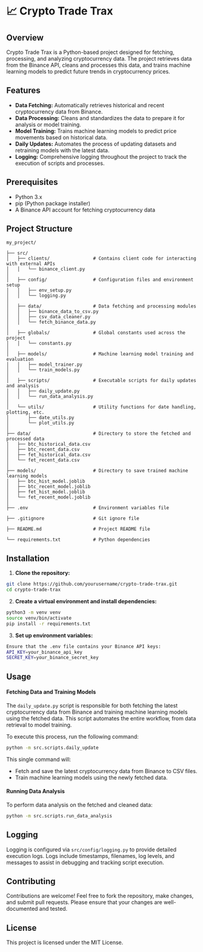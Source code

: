 # 📈 Crypto Trade Trax

## Overview

Crypto Trade Trax is a Python-based project designed for fetching, processing, and analyzing cryptocurrency data. The project retrieves data from the Binance API, cleans and processes this data, and trains machine learning models to predict future trends in cryptocurrency prices.

## Features

- **Data Fetching:** Automatically retrieves historical and recent cryptocurrency data from Binance.
- **Data Processing:** Cleans and standardizes the data to prepare it for analysis or model training.
- **Model Training:** Trains machine learning models to predict price movements based on historical data.
- **Daily Updates:** Automates the process of updating datasets and retraining models with the latest data.
- **Logging:** Comprehensive logging throughout the project to track the execution of scripts and processes.

## Prerequisites

- Python 3.x
- pip (Python package installer)
- A Binance API account for fetching cryptocurrency data

## Project Structure

```
my_project/

├── src/
│   ├── clients/                # Contains client code for interacting with external APIs
│   │   └── binance_client.py
│
│   ├── config/                 # Configuration files and environment setup
│   │   ├── env_setup.py
│   │   └── logging.py
│
│   ├── data/                   # Data fetching and processing modules
│   │   ├── binance_data_to_csv.py
│   │   ├── csv_data_cleaner.py
│   │   └── fetch_binance_data.py
│
│   ├── globals/                # Global constants used across the project
│   │   └── constants.py
│
│   ├── models/                 # Machine learning model training and evaluation
│   │   ├── model_trainer.py
│   │   └── train_models.py
│
│   ├── scripts/                # Executable scripts for daily updates and analysis
│   │   ├── daily_update.py
│   │   └── run_data_analysis.py
│
│   └── utils/                  # Utility functions for date handling, plotting, etc.
│       ├── date_utils.py
│       └── plot_utils.py
│
├── data/                       # Directory to store the fetched and processed data
│   ├── btc_historical_data.csv
│   ├── btc_recent_data.csv
│   ├── fet_historical_data.csv
│   └── fet_recent_data.csv
│
├── models/                     # Directory to save trained machine learning models
│   ├── btc_hist_model.joblib
│   ├── btc_recent_model.joblib
│   ├── fet_hist_model.joblib
│   └── fet_recent_model.joblib
│
├── .env                        # Environment variables file

├── .gitignore                  # Git ignore file

├── README.md                   # Project README file

└── requirements.txt            # Python dependencies
```


## Installation

1. **Clone the repository:**

```bash
git clone https://github.com/yourusername/crypto-trade-trax.git
cd crypto-trade-trax
```

2. **Create a virtual environment and install dependencies:**
```bash
python3 -m venv venv
source venv/bin/activate
pip install -r requirements.txt
```

3. **Set up environment variables:**
```bash
Ensure that the .env file contains your Binance API keys:
API_KEY=your_binance_api_key
SECRET_KEY=your_binance_secret_key
```

## Usage

#### Fetching Data and Training Models

The `daily_update.py` script is responsible for both fetching the latest cryptocurrency data from Binance and training machine learning models using the fetched data. This script automates the entire workflow, from data retrieval to model training.

To execute this process, run the following command:

```bash
python -m src.scripts.daily_update
```

This single command will:

- Fetch and save the latest cryptocurrency data from Binance to CSV files.
- Train machine learning models using the newly fetched data.


#### Running Data Analysis

To perform data analysis on the fetched and cleaned data:

```bash
python -m src.scripts.run_data_analysis
```

## Logging

Logging is configured via `src/config/logging.py` to provide detailed execution logs. Logs include timestamps, filenames, log levels, and messages to assist in debugging and tracking script execution.

## Contributing

Contributions are welcome! Feel free to fork the repository, make changes, and submit pull requests. Please ensure that your changes are well-documented and tested.

## License

This project is licensed under the MIT License.